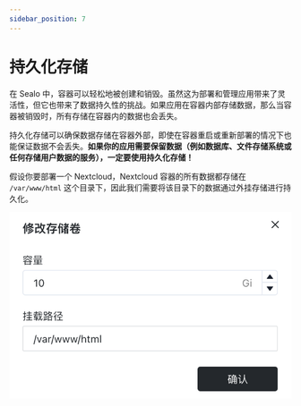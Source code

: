 ```yaml
---
sidebar_position: 7
---
```


# 持久化存储

在 Sealo 中，容器可以轻松地被创建和销毁。虽然这为部署和管理应用带来了灵活性，但它也带来了数据持久性的挑战。如果应用在容器内部存储数据，那么当容器被销毁时，所有存储在容器内的数据也会丢失。

持久化存储可以确保数据存储在容器外部，即使在容器重启或重新部署的情况下也能保证数据不会丢失。**如果你的应用需要保留数据（例如数据库、文件存储系统或任何存储用户数据的服务），一定要使用持久化存储！**

假设你要部署一个 Nextcloud，Nextcloud 容器的所有数据都存储在 `/var/www/html` 这个目录下，因此我们需要将该目录下的数据通过外挂存储进行持久化。

![](./images/persistent-volume.png)